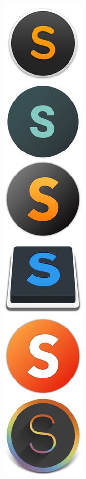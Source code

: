 <a href="./ico/2d3130312e706e67.png">
    <img src="./ico/2d3130312e706e67.png" width="256" height="256" alt="Sublime ico" align=center />
</a>

<a href="./ico/Icon@0,5x.png">
    <img src="./ico/Icon@0,5x.png" width="256" height="256" alt="Sublime ico" align=center />
</a>

<a href="./ico/logo-sublime-3.png">
    <img src="./ico/logo-sublime-3.png" width="256" height="256" alt="Sublime ico" align=center />
</a>

<a href="./ico/Sublime_Text_2.png">
    <img src="./ico/Sublime_Text_2.png" width="256" height="256" alt="Sublime ico" align=center />
</a>

<a href="./ico/sublime-icon.png">
    <img src="./ico/sublime-icon.png" width="256" height="256" alt="Sublime ico" align=center />
</a>

<a href="./ico/Sublime_text_256x256x32.png">
    <img src="./ico/Sublime_text_256x256x32.png" width="256" height="256" alt="Sublime ico" align=center />
</a>
